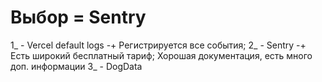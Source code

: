 # Выбор = Sentry
1_	- Vercel default logs
		-+ Регистрируется  все события; 
2_	- Sentry
		-+ Eсть широкий бесплатный тариф; Хорошая документация, есть много доп. информации
3_	- DogData
		